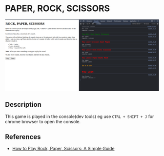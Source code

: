 # PAPER, ROCK, SCISSORS
![rock-paper-scissors snapshot](./rps-snap.png)

## Description
This game is played in the console(dev tools) eg use `CTRL + SHIFT + J` for chrome browser to open the console.

## References
- [How to Play Rock, Paper, Scissors: A Simple Guide](https://www.wikihow.com/Play-Rock,-Paper,-Scissors)
